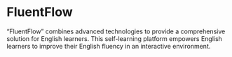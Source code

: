 # FluentFlow
“FluentFlow” combines advanced technologies  to provide a comprehensive solution for English learners.  This self-learning platform empowers English learners to  improve their English fluency in an interactive  environment.
